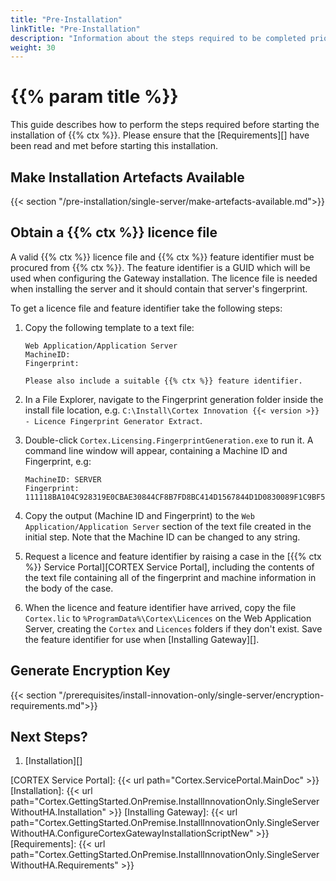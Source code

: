 ```yaml
---
title: "Pre-Installation"
linkTitle: "Pre-Installation"
description: "Information about the steps required to be completed prior to starting the installation."
weight: 30
---
```


# {{% param title %}}

This guide describes how to perform the steps required before starting the installation of {{% ctx %}}. Please ensure that the [Requirements][] have been read and met before starting this installation.

## Make Installation Artefacts Available

{{< section "/pre-installation/single-server/make-artefacts-available.md">}}

## Obtain a {{% ctx %}} licence file

A valid {{% ctx %}} licence file and {{% ctx %}} feature identifier must be procured from {{% ctx %}}. The feature identifier is a GUID which will be used when configuring the Gateway installation. The licence file is needed when installing the server and it should contain that server's fingerprint.

To get a licence file and feature identifier take the following steps:

1. Copy the following template to a text file:
 
    ```text
    Web Application/Application Server
    MachineID: 
    Fingerprint: 

    Please also include a suitable {{% ctx %}} feature identifier.
    ```

1. In a File Explorer, navigate to the Fingerprint generation folder inside the install file location, e.g. `C:\Install\Cortex Innovation {{< version >}} - Licence Fingerprint Generator Extract`.
1. Double-click `Cortex.Licensing.FingerprintGeneration.exe` to run it. A command line window will appear, containing a Machine ID and Fingerprint, e.g:

    ```text
    MachineID: SERVER
    Fingerprint: 111118BA104C928319E0CBAE30844CF8B7FD8BC414D1567844D1D0830089F1C9BF5C6
    ```

1. Copy the output (Machine ID and Fingerprint) to the `Web Application/Application Server` section of the text file created in the initial step. Note that the Machine ID can be changed to any string.
1. Request a licence and feature identifier by raising a case in the [{{% ctx %}} Service Portal][CORTEX Service Portal], including the contents of the text file containing all of the fingerprint and machine information in the body of the case.
1. When the licence and feature identifier have arrived, copy the file `Cortex.lic` to `%ProgramData%\Cortex\Licences` on the Web Application Server, creating the `Cortex` and `Licences` folders if they don't exist. Save the feature identifier for use when [Installing Gateway][].

## Generate Encryption Key

{{< section "/prerequisites/install-innovation-only/single-server/encryption-requirements.md">}}

## Next Steps?

1. [Installation][]

[CORTEX Service Portal]: {{< url path="Cortex.ServicePortal.MainDoc" >}}
[Installation]: {{< url path="Cortex.GettingStarted.OnPremise.InstallInnovationOnly.SingleServerWithoutHA.Installation" >}}
[Installing Gateway]: {{< url path="Cortex.GettingStarted.OnPremise.InstallInnovationOnly.SingleServerWithoutHA.ConfigureCortexGatewayInstallationScriptNew" >}}
[Requirements]: {{< url path="Cortex.GettingStarted.OnPremise.InstallInnovationOnly.SingleServerWithoutHA.Requirements" >}}
